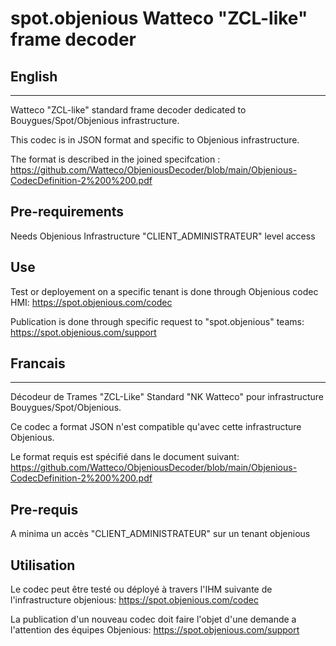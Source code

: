 # spot.objenious Watteco "ZCL-like" frame decoder

English
-------------
-------------

Watteco "ZCL-like" standard frame decoder dedicated to Bouygues/Spot/Objenious infrastructure. 

This codec is in JSON format and specific to Objenious infrastructure.

The format is described in the joined specifcation : https://github.com/Watteco/ObjeniousDecoder/blob/main/Objenious-CodecDefinition-2%200%200.pdf

Pre-requirements
-------------

Needs Objenious Infrastructure "CLIENT_ADMINISTRATEUR" level access

Use
------------

Test or deployement on a specific tenant is done through Objenious codec HMI: https://spot.objenious.com/codec

Publication is done through specific request to "spot.objenious" teams: https://spot.objenious.com/support


Francais
-------------
-------------

Décodeur de Trames "ZCL-Like" Standard "NK Watteco" pour infrastructure Bouygues/Spot/Objenious.

Ce codec a format JSON n'est compatible qu'avec cette infrastructure Objenious.

Le format requis est spécifié dans le document suivant: https://github.com/Watteco/ObjeniousDecoder/blob/main/Objenious-CodecDefinition-2%200%200.pdf

Pre-requis
----------

A minima un accès "CLIENT_ADMINISTRATEUR" sur un tenant objenious

Utilisation
------------

Le codec peut être testé ou déployé à travers l'IHM suivante de l'infrastructure objenious: https://spot.objenious.com/codec

La publication d'un nouveau codec doit faire l'objet d'une demande a l'attention des équipes Objenious: https://spot.objenious.com/support






